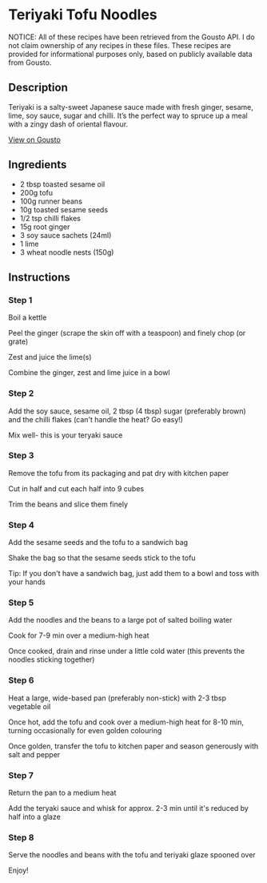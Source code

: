 # Teriyaki Tofu Noodles

NOTICE: All of these recipes have been retrieved from the Gousto API. I do not claim ownership of any recipes in these files. These recipes are provided for informational purposes only, based on publicly available data from Gousto.

## Description

Teriyaki is a salty-sweet Japanese sauce made with fresh ginger, sesame, lime, soy sauce, sugar and chilli. It’s the perfect way to spruce up a meal with a zingy dash of oriental flavour. 

[View on Gousto](https://www.gousto.co.uk/recipes/cookbook/teriyaki-tofu-noodles)

## Ingredients

- 2 tbsp toasted sesame oil
- 200g tofu
- 100g runner beans
- 10g toasted sesame seeds
- 1/2 tsp chilli flakes
- 15g root ginger
- 3 soy sauce sachets (24ml)
- 1 lime
- 3 wheat noodle nests (150g)

## Instructions


### Step 1

Boil a kettle


Peel&nbsp;the ginger (scrape the skin off with a teaspoon) and finely chop (or grate)


Zest and juice the lime<span class="text-danger">(s)</span>


Combine the ginger, zest and lime juice in a bowl


### Step 2

Add the soy sauce, sesame oil, 2 tbsp <span class="text-danger">(4 tbsp)</span>&nbsp;sugar (preferably brown) and the chilli flakes&nbsp;(can't handle the heat? Go easy!)


Mix well- this is your teryaki sauce


### Step 3

Remove the tofu from its packaging and pat dry with kitchen paper


Cut&nbsp;in half and cut each half into 9 cubes


Trim the beans and slice them finely


### Step 4

Add the sesame seeds and the tofu to a sandwich bag


Shake the bag so that the sesame seeds stick to the tofu


Tip: If you don't have a sandwich bag, just add them to a bowl and toss with your hands


### Step 5

Add the noodles and the beans to a large pot of salted boiling water&nbsp;


Cook&nbsp;for 7-9 min over a medium-high heat


Once cooked, drain and rinse under a little cold water (this prevents the noodles sticking together)


### Step 6

Heat&nbsp;a large, wide-based pan (preferably non-stick) with 2-3 tbsp vegetable oil


Once hot, add the tofu and cook over a medium-high heat for 8-10 min, turning occasionally for even golden colouring


Once golden, transfer the tofu to kitchen paper and season generously with salt and pepper


### Step 7

Return the pan to a medium heat


Add the teryaki sauce and whisk for approx. 2-3 min until it's reduced by half into a glaze

### Step 8

Serve the noodles and beans with the tofu and teriyaki glaze spooned over


Enjoy!


